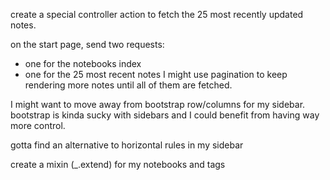 create a special controller action to fetch the 25 most recently updated
notes.

on the start page, send two requests:
* one for the notebooks index
* one for the 25 most recent notes
I might use pagination to keep  rendering more notes until all of them
are fetched.

I might want to move away from bootstrap row/columns for my sidebar.
bootstrap is kinda sucky with sidebars and I could benefit from having
way more control.

gotta find an alternative to horizontal rules in my sidebar

create a mixin (_.extend) for my notebooks and tags
